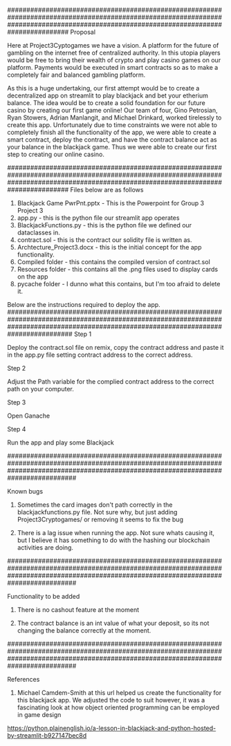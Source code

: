 ########################################################################################################################################################################################
Proposal

Here at Project3Cyptogames we have a vision. A platform for the future of gambling on the internet free of centralized authority. In this utopia players would be free to bring their wealth of crypto and play casino games on our platform. Payments would be executed in smart contracts so as to make a completely fair and balanced gambling platform.

As this is a huge undertaking, our first attempt would be to create a decentralized app on streamlit to play blackjack and bet your etherium balance. The idea would be to create a solid foundation for our future casino by creating our first game online! Our team of four, Gino Petrosian, Ryan Stowers, Adrian Manlangit, and Michael Drinkard, worked tirelessly to create this app. Unfortunately due to time constraints we were not able to completely finish all the functionality of the app, we were able to create a smart contract, deploy the contract, and have the contract balance act as your balance in the blackjack game. Thus we were able to create our first step to creating our online casino.

########################################################################################################################################################################################
Files below are as follows

1) Blackjack Game PwrPnt.pptx - This is the Powerpoint for Group 3 Project 3
2) app.py - this is the python file our streamlit app operates
3) BlackjackFunctions.py - this is the python file we defined our dataclasses in.
4) contract.sol - this is the contract our solidity file is written as.
5) Archtecture_Project3.docx - this is the initial concept for the app functionality.
6) Compiled folder - this contains the compiled version of contract.sol
7) Resources folder - this contains all the .png files used to display cards on the app
8) pycache folder - I dunno what this contains, but I'm too afraid to delete it.

Below are the instructions required to deploy the app.
#########################################################################################################################################################################################
Step 1

Deploy the contract.sol file on remix, copy the contract address and paste it in the app.py file setting contract address to the correct address.

Step 2

Adjust the Path variable for the complied contract address to the correct path on your computer.

Step 3

Open Ganache

Step 4 

Run the app and play some Blackjack

##########################################################################################################################################################################################

Known bugs

1) Sometimes the card images don't path correctly in the blackjackfunctions.py file. Not sure why, but just adding Project3Cryptogames/ or removing it seems to fix the bug

2) There is a lag issue when running the app. Not sure whats causing it, but I believe it has something to do with the hashing our blockchain activities are doing.

##########################################################################################################################################################################################

Functionality to be added

1) There is no cashout feature at the moment

2) The contract balance is an int value of what your deposit, so its not changing the balance correctly at the moment.

##########################################################################################################################################################################################

References

1)  Michael Camdem-Smith at this url helped us create the functionality for this blackjack app. We adjusted the code to suit however, it was a fascinating look at how object oriented programming can be employed in game design

https://python.plainenglish.io/a-lesson-in-blackjack-and-python-hosted-by-streamlit-b927147bec8d
